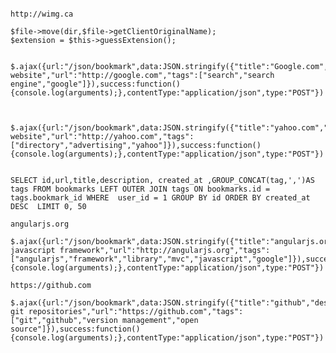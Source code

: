 <pre><code>
http://wimg.ca

$file->move(dir,$file->getClientOriginalName);
$extension = $this->guessExtension();


$.ajax({url:"/json/bookmark",data:JSON.stringify({"title":"Google.com","description":"google website","url":"http://google.com","tags":["search","search engine","google"]}),success:function(){console.log(arguments);},contentType:"application/json",type:"POST"})



$.ajax({url:"/json/bookmark",data:JSON.stringify({"title":"yahoo.com","description":"yahoo website","url":"http://yahoo.com","tags":["directory","advertising","yahoo"]}),success:function(){console.log(arguments);},contentType:"application/json",type:"POST"})


SELECT id,url,title,description, created_at ,GROUP_CONCAT(tag,',')AS tags FROM bookmarks LEFT OUTER JOIN tags ON bookmarks.id = tags.bookmark_id WHERE  user_id = 1 GROUP BY id ORDER BY created_at DESC  LIMIT 0, 50 

angularjs.org

$.ajax({url:"/json/bookmark",data:JSON.stringify({"title":"angularjs.org","description":"angularjs javascript framework","url":"http://angularjs.org","tags":["angularjs","framework","library","mvc","javascript","google"]}),success:function(){console.log(arguments);},contentType:"application/json",type:"POST"})

https://github.com

$.ajax({url:"/json/bookmark",data:JSON.stringify({"title":"github","description":"github git repositories","url":"https://github.com","tags":["git","github","version management","open source"]}),success:function(){console.log(arguments);},contentType:"application/json",type:"POST"})

</code></pre>

